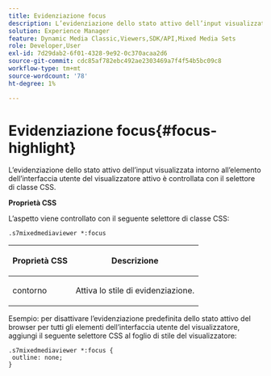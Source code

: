 ```yaml
---
title: Evidenziazione focus
description: L’evidenziazione dello stato attivo dell’input visualizzata intorno all’elemento dell’interfaccia utente del visualizzatore attivo è controllata con il selettore di classe CSS.
solution: Experience Manager
feature: Dynamic Media Classic,Viewers,SDK/API,Mixed Media Sets
role: Developer,User
exl-id: 7d29dab2-6f01-4328-9e92-0c370acaa2d6
source-git-commit: cdc85af782ebc492ae2303469a7f4f54b5bc09c8
workflow-type: tm+mt
source-wordcount: '78'
ht-degree: 1%

---
```


# Evidenziazione focus{#focus-highlight}

L’evidenziazione dello stato attivo dell’input visualizzata intorno all’elemento dell’interfaccia utente del visualizzatore attivo è controllata con il selettore di classe CSS.

<!--<a id="section_061E550C1C1D4DB2BD663A898895B38C"></a>-->

**Proprietà CSS**

L’aspetto viene controllato con il seguente selettore di classe CSS:

```
.s7mixedmediaviewer *:focus
```

<table id="table_94EE3F5BBE4547C0B4943471CEE7EDE4"> 
 <thead> 
  <tr> 
   <th colname="col1" class="entry"> <p> Proprietà CSS </p> </th> 
   <th colname="col2" class="entry"> <p>Descrizione </p> </th> 
  </tr> 
 </thead>
 <tbody> 
  <tr> 
   <td colname="col1"> <p> <span class="codeph"> contorno </span> </p> </td> 
   <td colname="col2"> <p>Attiva lo stile di evidenziazione. </p> </td> 
  </tr> 
 </tbody> 
</table>

Esempio: per disattivare l’evidenziazione predefinita dello stato attivo del browser per tutti gli elementi dell’interfaccia utente del visualizzatore, aggiungi il seguente selettore CSS al foglio di stile del visualizzatore:

```
.s7mixedmediaviewer *:focus { 
 outline: none; 
}
```
